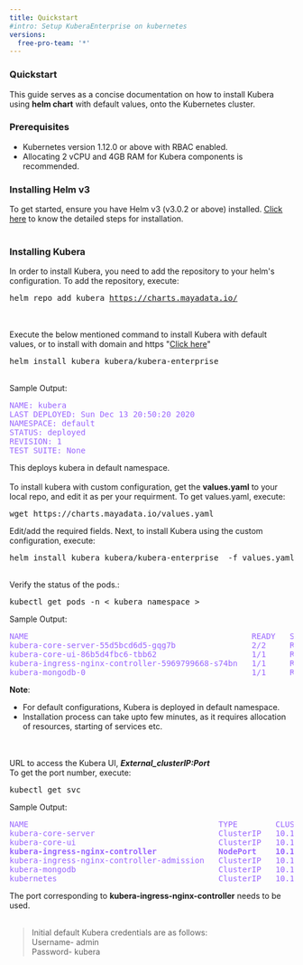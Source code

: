 ```yaml
---
title: Quickstart 
#intro: Setup KuberaEnterprise on kubernetes
versions:
  free-pro-team: '*'
---
```

### Quickstart
This guide serves as a concise documentation on how to install Kubera using <b>helm chart</b> with default values, onto the Kubernetes cluster.
### Prerequisites
- Kubernetes version 1.12.0 or above with RBAC enabled.
- Allocating 2 vCPU and 4GB RAM for Kubera components is recommended.
### Installing Helm v3
To get started, ensure you have Helm v3 (v3.0.2 or above) installed. <u><a href="https://helm.sh/docs/intro/install/" target="_blank">Click here</a></u> to know the detailed steps for installation. 
<br><br>
### Installing Kubera
In order to install Kubera, you need to add the repository to your helm's configuration. To add the repository, execute:
<pre>helm repo add kubera <a href="https://charts.mayadata.io/">https://charts.mayadata.io/</a></pre>
<br><br>
Execute the below mentioned command to install Kubera with default values, 
or to install with domain and https "[Click here](/kubera-enterprise/installation-with-tls)"
<pre>helm install kubera kubera/kubera-enterprise</pre>
<br>
Sample Output:
<br>
<pre style="color:#9966ff">
NAME: kubera
LAST DEPLOYED: Sun Dec 13 20:50:20 2020
NAMESPACE: default
STATUS: deployed
REVISION: 1
TEST SUITE: None
</pre>  
This deploys kubera in default namespace. 
<br><br>
To install kubera with custom configuration, get the <b>values.yaml</b> to your local repo, and edit it as per your requirment. To get values.yaml, execute:
<pre>
wget https://charts.mayadata.io/values.yaml
</pre> 
 Edit/add the required fields. Next, to install Kubera using the custom configuration, execute:
<pre>helm install kubera kubera/kubera-enterprise  -f values.yaml</pre> 
<br>
Verify the status of the pods.:
<pre>
kubectl get pods -n &lt; kubera_namespace &gt;
</pre>
Sample Output:
<pre style="color:#9966ff">
NAME                                               READY   STATUS    RESTARTS   AGE
kubera-core-server-55d5bcd6d5-gqg7b                2/2     Running   3          24m
kubera-core-ui-86b5d4fbc6-tbb62                    1/1     Running   0          24m
kubera-ingress-nginx-controller-5969799668-s74bn   1/1     Running   0          24m
kubera-mongodb-0                                   1/1     Running   0          24m
</pre>
<b>Note</b>: 
<ul><li>For default configurations, Kubera is deployed in default namespace.</li>
<li>Installation process can take upto few minutes, as it requires allocation of resources, starting of services etc.</li></ul>
<br><br>
URL to access the Kubera UI, <i><b>External_clusterIP:Port</b></i><br>
To get the port number, execute:
<pre>
kubectl get svc
</pre>
Sample Output:
<pre style="color:#9966ff">
NAME                                        TYPE        CLUSTER-IP       EXTERNAL-IP   PORT(S)                      AGE
kubera-core-server                          ClusterIP   10.100.87.127    none         9002/TCP,9003/TCP            13h
kubera-core-ui                              ClusterIP   10.100.206.16    none         9091/TCP                     13h
<b>kubera-ingress-nginx-controller             NodePort    10.100.31.67     none         80:30080/TCP,443:30443/TCP   13h</b>
kubera-ingress-nginx-controller-admission   ClusterIP   10.100.83.160    none         443/TCP                      13h
kubera-mongodb                              ClusterIP   10.100.127.128   none         27017/TCP                    13h
kubernetes                                  ClusterIP   10.100.0.1       none         443/TCP                      2d13h
</pre>
The port corresponding to <b>kubera-ingress-nginx-controller</b> needs to be used.
<br> <br>
<blockquote>
Initial default Kubera credentials are as follows:
<br>Username- admin<br>
Password- kubera
</blockquote>